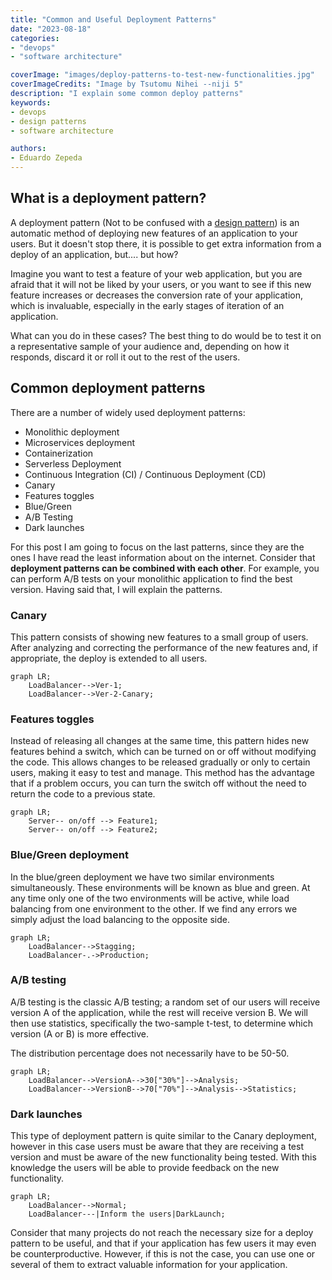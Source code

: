 ```yaml
---
title: "Common and Useful Deployment Patterns"
date: "2023-08-18"
categories:
- "devops"
- "software architecture"

coverImage: "images/deploy-patterns-to-test-new-functionalities.jpg"
coverImageCredits: "Image by Tsutomu Nihei --niji 5"
description: "I explain some common deploy patterns"
keywords:
- devops
- design patterns
- software architecture

authors:
- Eduardo Zepeda
---
```


## What is a deployment pattern?

A deployment pattern (Not to be confused with a [design pattern](/blog/python-design-patterns-review-of-practical-python-design-patterns/)) is an automatic method of deploying new features of an application to your users. But it doesn't stop there, it is possible to get extra information from a deploy of an application, but.... but how? 

Imagine you want to test a feature of your web application, but you are afraid that it will not be liked by your users, or you want to see if this new feature increases or decreases the conversion rate of your application, which is invaluable, especially in the early stages of iteration of an application. 

What can you do in these cases? The best thing to do would be to test it on a representative sample of your audience and, depending on how it responds, discard it or roll it out to the rest of the users.

## Common deployment patterns

There are a number of widely used deployment patterns: 

- Monolithic deployment
- Microservices deployment
- Containerization
- Serverless Deployment
- Continuous Integration (CI) / Continuous Deployment (CD)
- Canary
- Features toggles
- Blue/Green
- A/B Testing
- Dark launches

For this post I am going to focus on the last patterns, since they are the ones I have read the least information about on the internet. Consider that **deployment patterns can be combined with each other**. For example, you can perform A/B tests on your monolithic application to find the best version. Having said that, I will explain the patterns.

### Canary

This pattern consists of showing new features to a small group of users. After analyzing and correcting the performance of the new features and, if appropriate, the deploy is extended to all users.

``` mermaid
graph LR;
    LoadBalancer-->Ver-1;
    LoadBalancer-->Ver-2-Canary;
```

### Features toggles

Instead of releasing all changes at the same time, this pattern hides new features behind a switch, which can be turned on or off without modifying the code. This allows changes to be released gradually or only to certain users, making it easy to test and manage. This method has the advantage that if a problem occurs, you can turn the switch off without the need to return the code to a previous state.

``` mermaid
graph LR;
    Server-- on/off --> Feature1;
    Server-- on/off --> Feature2;
```

### Blue/Green deployment

In the blue/green deployment we have two similar environments simultaneously. These environments will be known as blue and green. At any time only one of the two environments will be active, while load balancing from one environment to the other. If we find any errors we simply adjust the load balancing to the opposite side.

``` mermaid
graph LR;
    LoadBalancer-->Stagging;
    LoadBalancer-.->Production;
```

### A/B testing

A/B testing is the classic A/B testing; a random set of our users will receive version A of the application, while the rest will receive version B. We will then use statistics, specifically the two-sample t-test, to determine which version (A or B) is more effective.

The distribution percentage does not necessarily have to be 50-50.

``` mermaid
graph LR;
    LoadBalancer-->VersionA-->30["30%"]-->Analysis;
    LoadBalancer-->VersionB-->70["70%"]-->Analysis-->Statistics;
```

### Dark launches

This type of deployment pattern is quite similar to the Canary deployment, however in this case users must be aware that they are receiving a test version and must be aware of the new functionality being tested. With this knowledge the users will be able to provide feedback on the new functionality.

``` mermaid
graph LR;
    LoadBalancer-->Normal;
    LoadBalancer---|Inform the users|DarkLaunch;
```

Consider that many projects do not reach the necessary size for a deploy pattern to be useful, and that if your application has few users it may even be counterproductive. However, if this is not the case, you can use one or several of them to extract valuable information for your application.
